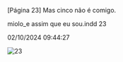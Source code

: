[Página 23]
Mas cinco
não é
comigo.

miolo_e assim que eu sou.indd 23

02/10/2024 09:44:27

![23](./img/page_23-01.jpg)
